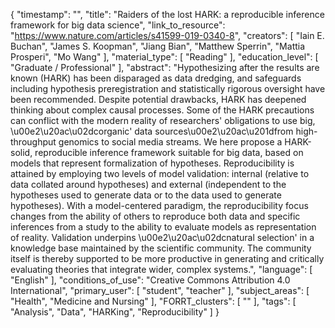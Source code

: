 {
    "timestamp": "",
    "title": "Raiders of the lost HARK: a reproducible inference framework for big data science",
    "link_to_resource": "https://www.nature.com/articles/s41599-019-0340-8",
    "creators": [
        "Iain E. Buchan",
        "James S. Koopman",
        "Jiang Bian",
        "Matthew Sperrin",
        "Mattia Prosperi",
        "Mo Wang"
    ],
    "material_type": [
        "Reading"
    ],
    "education_level": [
        "Graduate / Professional"
    ],
    "abstract": "Hypothesizing after the results are known (HARK) has been disparaged as data dredging, and safeguards including hypothesis preregistration and statistically rigorous oversight have been recommended. Despite potential drawbacks, HARK has deepened thinking about complex causal processes. Some of the HARK precautions can conflict with the modern reality of researchers' obligations to use big, \u00e2\u20ac\u02dcorganic' data sources\u00e2\u20ac\u201dfrom high-throughput genomics to social media streams. We here propose a HARK-solid, reproducible inference framework suitable for big data, based on models that represent formalization of hypotheses. Reproducibility is attained by employing two levels of model validation: internal (relative to data collated around hypotheses) and external (independent to the hypotheses used to generate data or to the data used to generate hypotheses). With a model-centered paradigm, the reproducibility focus changes from the ability of others to reproduce both data and specific inferences from a study to the ability to evaluate models as representation of reality. Validation underpins \u00e2\u20ac\u02dcnatural selection' in a knowledge base maintained by the scientific community. The community itself is thereby supported to be more productive in generating and critically evaluating theories that integrate wider, complex systems.",
    "language": [
        "English"
    ],
    "conditions_of_use": "Creative Commons Attribution 4.0 International",
    "primary_user": [
        "student",
        "teacher"
    ],
    "subject_areas": [
        "Health",
        "Medicine and Nursing"
    ],
    "FORRT_clusters": [
        ""
    ],
    "tags": [
        "Analysis",
        "Data",
        "HARKing",
        "Reproducibility"
    ]
}